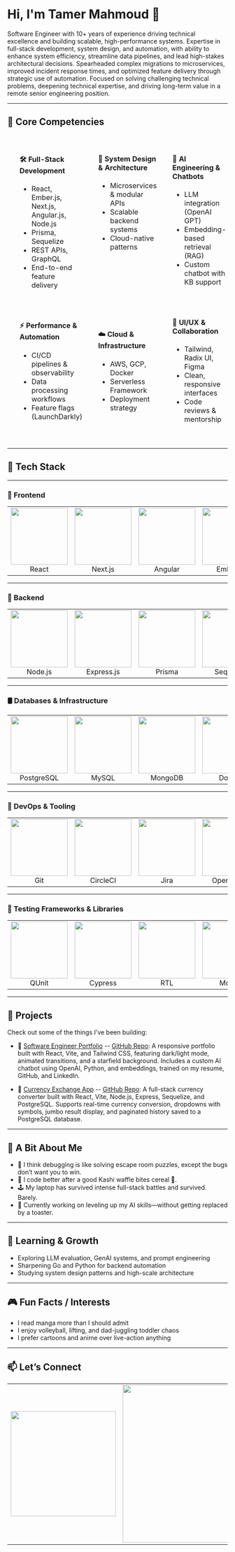 # Hi, I'm Tamer Mahmoud 👋

Software Engineer with 10+ years of experience driving technical excellence and building scalable, high-performance systems. Expertise in full-stack development, system design, and automation, with ability to enhance system efficiency, streamline data pipelines, and lead high-stakes architectural decisions. Spearheaded complex migrations to microservices, improved incident response times, and optimized feature delivery through strategic use of automation. Focused on solving challenging technical problems, deepening technical expertise, and driving long-term value in a remote senior engineering position.

---

## 💼 Core Competencies

<div align="center">

<table style="border: none; border-collapse: separate; border-spacing: 20px;">
  <tr>
    <td width="33%" valign="top";">
      <h4>🛠 Full-Stack Development</h4>
      <ul>
        <li>React, Ember.js, Next.js, Angular.js, Node.js</li>
        <li>Prisma, Sequelize</li>
        <li>REST APIs, GraphQL</li>
        <li>End-to-end feature delivery</li>
      </ul>
    </td>
    <td width="33%" valign="top"">
      <h4>📐 System Design & Architecture</h4>
      <ul>
        <li>Microservices & modular APIs</li>
        <li>Scalable backend systems</li>
        <li>Cloud-native patterns</li>
      </ul>
    </td>
<td width="33%" valign="top"">
  <h4>🧠 AI Engineering & Chatbots</h4>
  <ul>
    <li>LLM integration (OpenAI GPT)</li>
    <li>Embedding-based retrieval (RAG)</li>
    <li>Custom chatbot with KB support</li>
  </ul>
</td>
  </tr>
  <tr>
    <td>
      <h4>⚡ Performance & Automation</h4>
      <ul>
        <li>CI/CD pipelines & observability</li>
        <li>Data processing workflows</li>
        <li>Feature flags (LaunchDarkly)</li>
      </ul>
    </td>
    <td>
      <h4>☁️ Cloud & Infrastructure</h4>
      <ul>
        <li>AWS, GCP, Docker</li>
        <li>Serverless Framework</li>
        <li>Deployment strategy</li>
      </ul>
    </td>
    <td>
      <h4>🎨 UI/UX & Collaboration</h4>
      <ul>
        <li>Tailwind, Radix UI, Figma</li>
        <li>Clean, responsive interfaces</li>
        <li>Code reviews & mentorship</li>
      </ul>
    </td>
  </tr>
</table>

</div>

---

## 🧰 Tech Stack

---

### 🎨 Frontend

<div align="center">

<table>
  <tr>
    <td align="center" width="150">
      <img src="https://img.shields.io/badge/React-20232A?logo=react&logoColor=61DAFB" width="130" /><br/>React
    </td>
    <td align="center" width="150">
      <img src="https://img.shields.io/badge/Next.js-000000?logo=next.js&logoColor=white" width="130" /><br/>Next.js
    </td>
    <td align="center" width="150">
      <img src="https://img.shields.io/badge/Angular-DD0031?logo=angular&logoColor=white" width="130" /><br/>Angular
    </td>
    <td align="center" width="150">
      <img src="https://img.shields.io/badge/Ember.js-E04E39?logo=ember.js&logoColor=white" width="130" /><br/>Ember.js
    </td>
    <td align="center" width="150">
      <img src="https://img.shields.io/badge/Tailwind_CSS-38B2AC?logo=tailwind-css&logoColor=white" width="130" /><br/>Tailwind
    </td>
    <td align="center" width="150">
      <img src="https://img.shields.io/badge/Radix_UI-0F172A?logo=data:image/svg+xml;base64,PHN2ZyBmaWxsPSIjZmZmIiB4bWxucz0iaHR0cDovL3d3dy53My5vcmcvMjAwMC9zdmciIHdpZHRoPSIxNiIgaGVpZ2h0PSIxNiIgdmlld0JveD0iMCAwIDQ4IDQ4Ij48cmVjdCB3aWR0aD0iNDgiIGhlaWdodD0iNDgiIHJ4PSIxNiIvPjwvc3ZnPg==" width="130" /><br/>Radix UI
    </td>
  </tr>
</table>

</div>

---

### 🔧 Backend

<div align="center">

<table>
  <tr>
    <td align="center" width="150">
      <img src="https://img.shields.io/badge/Node.js-339933?logo=node.js&logoColor=white" width="130" /><br/>Node.js
    </td>
    <td align="center" width="150">
      <img src="https://img.shields.io/badge/Express.js-404D59?logo=express&logoColor=white" width="130" /><br/>Express.js
    </td>
    <td align="center" width="150">
      <img src="https://img.shields.io/badge/Prisma-2D3748?logo=prisma&logoColor=white" width="130" /><br/>Prisma
    </td>
    <td align="center" width="150">
      <img src="https://img.shields.io/badge/Sequelize-3F62AB?logo=sequelize&logoColor=white" width="130" /><br/>Sequelize
    </td>
    <td align="center" width="150">
      <img src="https://img.shields.io/badge/GraphQL-E10098?logo=graphql&logoColor=white" width="130" /><br/>GraphQL
    </td>
    <td align="center" width="150">
      <img src="https://img.shields.io/badge/ElasticSearch-005571?logo=elasticsearch&logoColor=white" width="130" /><br/>ElasticSearch
    </td>
  </tr>
</table>

</div>

---

### 🛢️ Databases & Infrastructure

<div align="center">

<table>
  <tr>
    <td align="center" width="150">
      <img src="https://img.shields.io/badge/PostgreSQL-336791?logo=postgresql&logoColor=white" width="130" /><br/>PostgreSQL
    </td>
    <td align="center" width="150">
      <img src="https://img.shields.io/badge/MySQL-4479A1?logo=mysql&logoColor=white" width="130" /><br/>MySQL
    </td>
    <td align="center" width="150">
      <img src="https://img.shields.io/badge/MongoDB-47A248?logo=mongodb&logoColor=white" width="130" /><br/>MongoDB
    </td>
    <td align="center" width="150">
      <img src="https://img.shields.io/badge/Docker-2496ED?logo=docker&logoColor=white" width="130" /><br/>Docker
    </td>
    <td align="center" width="150">
      <img src="https://img.shields.io/badge/AWS-232F3E?logo=amazon-aws&logoColor=white" width="130" /><br/>AWS
    </td>
    <td align="center" width="150">
      <img src="https://img.shields.io/badge/GCP-4285F4?logo=google-cloud&logoColor=white" width="130" /><br/>GCP
    </td>
  </tr>
</table>

</div>

---

### 🧰 DevOps & Tooling

<div align="center">

<table>
  <tr>
    <td align="center" width="150">
      <img src="https://img.shields.io/badge/Git-F05032?logo=git&logoColor=white" width="130" /><br/>Git
    </td>
    <td align="center" width="150">
      <img src="https://img.shields.io/badge/CircleCI-343434?logo=circleci&logoColor=white" width="130" /><br/>CircleCI
    </td>
    <td align="center" width="150">
      <img src="https://img.shields.io/badge/Jira-0052CC?logo=jira&logoColor=white" width="130" /><br/>Jira
    </td>
    <td align="center" width="150">
      <img src="https://img.shields.io/badge/OpenAI_API-412991?logo=openai&logoColor=white" width="130" /><br/>OpenAI API
    </td>
    <td align="center" width="150">
      <img src="https://img.shields.io/badge/LaunchDarkly-212121?logo=launchdarkly&logoColor=white" width="130" /><br/>LaunchDarkly
    </td>
    <td align="center" width="150">
      <img src="https://img.shields.io/badge/Datadog-632CA6?logo=datadog&logoColor=white" width="130" /><br/>Datadog
    </td>
  </tr>
</table>

</div>

---

### 🧪 Testing Frameworks & Libraries

<div align="center">

<table>
  <tr>
    <td align="center" width="150">
      <img src="https://img.shields.io/badge/QUnit-9B30FF?logo=qunit&logoColor=white" width="130" /><br/>QUnit
    </td>
    <td align="center" width="150">
      <img src="https://img.shields.io/badge/Cypress-17202C?logo=cypress&logoColor=white" width="130" /><br/>Cypress
    </td>
    <td align="center" width="150">
      <img src="https://img.shields.io/badge/React_Testing_Library-E33332?logo=testing-library&logoColor=white" width="130" /><br/>RTL
    </td>
    <td align="center" width="150">
      <img src="https://img.shields.io/badge/Mocha-8D6748?logo=mocha&logoColor=white" width="130" /><br/>Mocha
    </td>
    <td align="center" width="150">
      <img src="https://img.shields.io/badge/Chai-A30701?logo=chai&logoColor=white" width="130" /><br/>Chai
    </td>
    <td align="center" width="150">
      <img src="https://img.shields.io/badge/Jest-C21325?logo=jest&logoColor=white" width="130" /><br/>Jest
    </td>
  </tr>
</table>

</div>

---

## 🚀 Projects
Check out some of the things I’ve been building:

- 🌌 [Software Engineer Portfolio](https://vite-react-portfolio-lime.vercel.app/) -- [GitHub Repo](https://github.com/TmoodGitHub/vite-react-portfolio): A responsive portfolio built with React, Vite, and Tailwind CSS, featuring dark/light mode, animated transitions, and a starfield background. Includes a custom AI chatbot using OpenAI, Python, and embeddings, trained on my resume, GitHub, and LinkedIn.

- 💱 [Currency Exchange App](https://basic-currency-exchange-client.onrender.com/) -- [GitHub Repo](https://github.com/TmoodGitHub/basic-currency-exchange): A full-stack currency converter built with React, Vite, Node.js, Express, Sequelize, and PostgreSQL. Supports real-time currency conversion, dropdowns with symbols, jumbo result display, and paginated history saved to a PostgreSQL database.


---

## 🎯 A Bit About Me
- 🧠 I think debugging is like solving escape room puzzles, except the bugs don’t want you to win.
- 🍳 I code better after a good Kashi waffle bites cereal 🤤.
- 🕹️ My laptop has survived intense full-stack battles and survived. Barely.
- 🔄 Currently working on leveling up my AI skills—without getting replaced by a toaster.

---

## 🧠 Learning & Growth
- Exploring LLM evaluation, GenAI systems, and prompt engineering
- Sharpening Go and Python for backend automation
- Studying system design patterns and high-scale architecture

---

## 🎮 Fun Facts / Interests
- I read manga more than I should admit
- I enjoy volleyball, lifting, and dad-juggling toddler chaos
- I prefer cartoons and anime over live-action anything

---

## 📫 Let’s Connect

<div align="center">

<table>
  <tr>
    <td align="center" width="260">
      <a href="https://linkedin.com/in/tmood" target="_blank">
        <img src="https://img.shields.io/badge/LinkedIn-Tamer%20Mahmoud-0A66C2?logo=linkedin&logoColor=white" width="240" />
      </a>
    </td>
    <td align="center" width="380">
      <a href="mailto:tamer.m.mahmoud@gmail.com">
        <img src="https://img.shields.io/badge/Email-tamer.m.mahmoud@gmail.com-D14836?logo=gmail&logoColor=white" width="360" />
      </a>
    </td>
  </tr>
</table>

</div>


